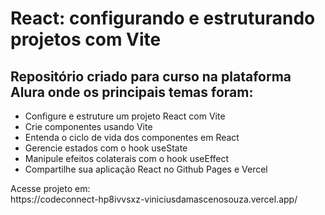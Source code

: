 # React: configurando e estruturando projetos com Vite
## Repositório criado para curso na plataforma Alura onde os principais temas foram:
  <ul>
    <li>Configure e estruture um projeto React com Vite</li>
    <li>Crie componentes usando Vite</li>
    <li>Entenda o ciclo de vida dos componentes em React</li>
    <li>Gerencie estados com o hook useState</li>
    <li>Manipule efeitos colaterais com o hook useEffect</li>
    <li>Compartilhe sua aplicação React no Github Pages e Vercel</li>
  </ul>
Acesse projeto em: <br>
<a>https://codeconnect-hp8ivvsxz-viniciusdamascenosouza.vercel.app/</a>





